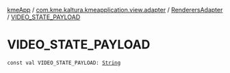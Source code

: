 [kmeApp](../../index.md) / [com.kme.kaltura.kmeapplication.view.adapter](../index.md) / [RenderersAdapter](index.md) / [VIDEO_STATE_PAYLOAD](./-v-i-d-e-o_-s-t-a-t-e_-p-a-y-l-o-a-d.md)

# VIDEO_STATE_PAYLOAD

`const val VIDEO_STATE_PAYLOAD: `[`String`](https://kotlinlang.org/api/latest/jvm/stdlib/kotlin/-string/index.html)